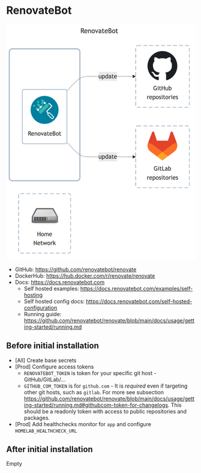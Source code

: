# RenovateBot

![diagram](../../docs/diagrams/out/apps/renovatebot.png)

- GitHub: <https://github.com/renovatebot/renovate>
- DockerHub: <https://hub.docker.com/r/renovate/renovate>
- Docs: <https://docs.renovatebot.com>
    - Self hosted examples: <https://docs.renovatebot.com/examples/self-hosting>
    - Self hosted config docs: <https://docs.renovatebot.com/self-hosted-configuration>
    - Running guide: <https://github.com/renovatebot/renovate/blob/main/docs/usage/getting-started/running.md>

## Before initial installation

- \[All\] Create base secrets
- \[Prod\] Configure access tokens
    - `RENOVATEBOT_TOKEN` is token for your specific git host - GitHub/GitLab/...
    - `GITHUB_COM_TOKEN` is for `github.com` - It is _required_ even if targeting other git hosts, such as `gitlab`.
      For more see subsection <https://github.com/renovatebot/renovate/blob/main/docs/usage/getting-started/running.md#githubcom-token-for-changelogs>.
      This should be a readonly token with access to public repositories and packages.
- \[Prod\] Add healthchecks monitor for `app` and configure `HOMELAB_HEALTHCHECK_URL`

## After initial installation

Empty
